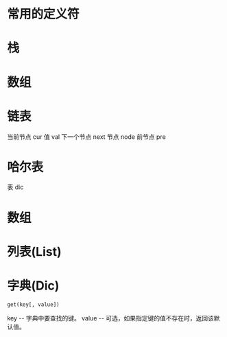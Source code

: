 # 常用的定义符
# 栈
# 数组
# 链表
当前节点 cur 值 val 下一个节点 next
节点 node
前节点 pre
# 哈尔表
表 dic 
# 数组
# 列表(List)
# 字典(Dic)
```
get(key[, value])
```
key -- 字典中要查找的键。
value -- 可选，如果指定键的值不存在时，返回该默认值。
